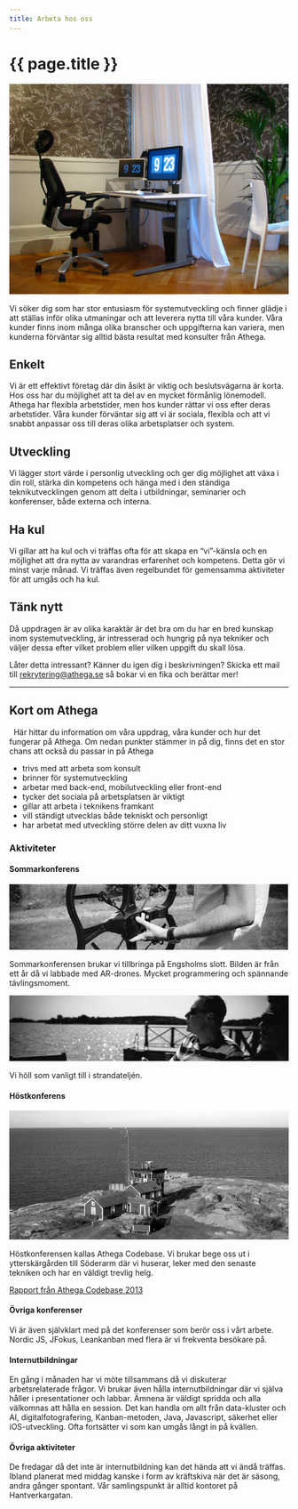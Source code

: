 ```yaml
---
title: Arbeta hos oss
---
```


# {{ page.title }}

![Peters skrivbord](./athega-desk.jpg)

Vi söker dig som har stor entusiasm för systemutveckling och finner glädje i att ställas
inför olika utmaningar och att leverera nytta till våra kunder. Våra kunder finns inom
många olika branscher och uppgifterna kan variera, men kunderna förväntar sig alltid
bästa resultat med konsulter från Athega.

## Enkelt
Vi är ett effektivt företag där din åsikt är viktig och beslutsvägarna är korta. Hos
oss har du möjlighet att ta del av en mycket förmånlig lönemodell. Athega har flexibla
arbetstider, men hos kunder rättar vi oss efter deras arbetstider. Våra kunder förväntar
sig att vi är sociala, flexibla och att vi snabbt anpassar oss till deras olika arbetsplatser
och system.

## Utveckling
Vi lägger stort värde i personlig utveckling och ger dig möjlighet att växa i din roll,
stärka din kompetens och hänga med i den ständiga teknikutvecklingen genom att delta i
utbildningar, seminarier och konferenser, både externa och interna.

## Ha kul
Vi gillar att ha kul och vi träffas ofta för att skapa en “vi”-känsla och en möjlighet
att dra nytta av varandras erfarenhet och kompetens. Detta gör vi minst varje månad.
Vi träffas även regelbundet för gemensamma aktiviteter för att umgås och ha kul.

## Tänk nytt
Då uppdragen är av olika karaktär är det bra om du har en bred kunskap inom systemutveckling,
är intresserad och hungrig på nya tekniker och väljer dessa efter vilket problem eller
vilken uppgift du skall lösa.

Låter detta intressant? Känner du igen dig i beskrivningen? Skicka ett mail till
[rekrytering@athega.se](mailto:rekrytering@athega.se) så bokar vi en fika och berättar mer!

---

## Kort om Athega

  Här hittar du information om våra uppdrag, våra kunder och hur det fungerar på Athega.
Om nedan punkter stämmer in på dig, finns det en stor chans att också du passar in på Athega

- trivs med att arbeta som konsult
- brinner för systemutveckling
- arbetar med back-end, mobilutveckling eller front-end
- tycker det sociala på arbetsplatsen är viktigt
- gillar att arbeta i teknikens framkant
- vill ständigt utvecklas både tekniskt och personligt
- har arbetat med utveckling större delen av ditt vuxna liv

### Aktiviteter

#### Sommarkonferens
[![Engsholmsslott](./sommarkonferens1.png)](http://www.engsholm.se)

Sommarkonferensen brukar vi tillbringa på Engsholms slott. Bilden är från ett år då vi labbade
med AR-drones. Mycket programmering och spännande tävlingsmoment.
 
![Drone challenge](./sommarkonferens2.png)

Vi höll som vanligt till i strandateljén.

#### Höstkonferens
[![Söderarm](./soderarm.png)](/blogg/2012/12/01/resultatet_fran_athega_code_base_2012)

Höstkonferensen kallas Athega Codebase. Vi brukar bege oss ut i ytterskärgården till
Söderarm där vi huserar, leker med den senaste tekniken och har en väldigt trevlig helg.

[Rapport från Athega Codebase 2013](/blogg/2013/11/22/acb2013)

#### Övriga konferenser
Vi är även självklart med på det konferenser som berör oss i vårt arbete. Nordic JS, JFokus,
Leankanban med flera är vi frekventa besökare på. 

#### Internutbildningar
En gång i månaden har vi möte tillsammans då vi diskuterar arbetsrelaterade frågor.
Vi brukar även hålla internutbildningar där vi själva håller i presentationer och labbar.
Ämnena är väldigt spridda och alla välkomnas att hålla en session. Det kan handla om allt
från data-kluster och AI, digitalfotografering, Kanban-metoden, Java, Javascript, säkerhet
eller iOS-utveckling. Ofta fortsätter vi som kan umgås långt in på kvällen.

#### Övriga aktiviteter
De fredagar då det inte är internutbildning kan det hända att vi ändå träffas. Ibland
planerat med middag kanske i form av kräftskiva när det är säsong, andra gånger spontant.
Vår samlingspunkt är alltid kontoret på Hantverkargatan.
